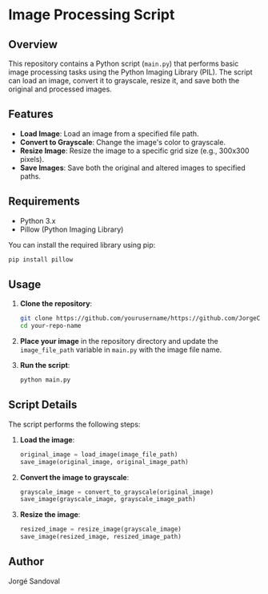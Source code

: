# Image Processing Script

## Overview

This repository contains a Python script (`main.py`) that performs basic image processing tasks using the Python Imaging Library (PIL). The script can load an image, convert it to grayscale, resize it, and save both the original and processed images.

## Features

- **Load Image**: Load an image from a specified file path.
- **Convert to Grayscale**: Change the image's color to grayscale.
- **Resize Image**: Resize the image to a specific grid size (e.g., 300x300 pixels).
- **Save Images**: Save both the original and altered images to specified paths.

## Requirements

- Python 3.x
- Pillow (Python Imaging Library)

You can install the required library using pip:
```sh
pip install pillow
```

## Usage

1. **Clone the repository**:
    ```sh
    git clone https://github.com/yourusername/https://github.com/JorgeCuerv0/Image-Processing-Script
    cd your-repo-name
    ```

2. **Place your image** in the repository directory and update the `image_file_path` variable in `main.py` with the image file name.

3. **Run the script**:
    ```sh
    python main.py
    ```

## Script Details

The script performs the following steps:

1. **Load the image**:
    ```python
    original_image = load_image(image_file_path)
    save_image(original_image, original_image_path)
    ```

2. **Convert the image to grayscale**:
    ```python
    grayscale_image = convert_to_grayscale(original_image)
    save_image(grayscale_image, grayscale_image_path)
    ```

3. **Resize the image**:
    ```python
    resized_image = resize_image(grayscale_image)
    save_image(resized_image, resized_image_path)
    ```

## Author

Jorgé Sandoval